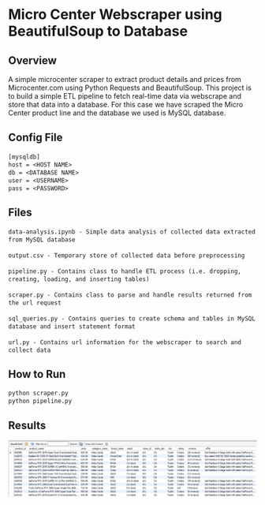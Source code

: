 # Micro Center Webscraper using BeautifulSoup to Database
## Overview
A simple microcenter scraper to extract product details and prices from Microcenter.com using Python Requests and BeautifulSoup.
This project is to build a simple ETL pipeline to fetch real-time data via webscrape and store that data into a database. For this case we have scraped the Micro Center product line and the database we used is MySQL database.

## Config File
```
[mysqldb]
host = <HOST NAME>
db = <DATABASE NAME>
user = <USERNAME>
pass = <PASSWORD>
```

## Files
```
data-analysis.ipynb - Simple data analysis of collected data extracted from MySQL database

output.csv - Temporary store of collected data before preprocessing

pipeline.py - Contains class to handle ETL process (i.e. dropping, creating, loading, and inserting tables)

scraper.py - Contains class to parse and handle results returned from the url request

sql_queries.py - Contains queries to create schema and tables in MySQL database and insert statement format

url.py - Contains url information for the webscraper to search and collect data
```

## How to Run
```
python scraper.py
python pipeline.py
```

## Results
![RESULTS](https://github.com/justingee193/microcenter-scraper/blob/master/Results.PNG)